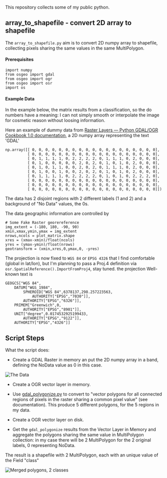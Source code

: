 This repository collects some of my public python.

## array_to_shapefile - convert 2D array to shapefile

The `array_to_shapefile.py` aim is to convert 2D numpy array to shapefile, collecting pixels sharing the same values in the same MultiPolygon.

#### Prerequisites 

	import numpy
	from osgeo import gdal
	from osgeo import ogr
	from osgeo import osr
	import os


#### Example Data

In the example below, the matrix results from a classification, so the do numbers have a meaning: I can not simply smooth or interpolate the image for cosmetic reason without loosing information.

Here an example of dummy data from [Raster Layers — Python GDAL/OGR Cookbook 1.0 documentation][Cookbook], a 2D numpy array  representing the text 'GDAL'

	np.array([[ 0, 0, 0, 0, 0, 0, 0, 0, 0, 0, 0, 0, 0, 0, 0, 0, 0, 0, 0],
			  [ 0, 0, 0, 0, 0, 0, 0, 0, 0, 0, 0, 0, 0, 0, 0, 0, 0, 0, 0],
			  [ 0, 1, 1, 1, 1, 0, 2, 2, 2, 2, 0, 1, 1, 1, 0, 2, 0, 0, 0],
			  [ 0, 1, 0, 0, 0, 0, 0, 2, 0, 2, 0, 1, 0, 1, 0, 2, 0, 0, 0],
			  [ 0, 1, 0, 1, 1, 0, 0, 2, 0, 2, 0, 1, 1, 1, 0, 2, 0, 0, 0],
			  [ 0, 1, 0, 0, 1, 0, 0, 2, 0, 2, 0, 1, 0, 1, 0, 2, 0, 0, 0],
			  [ 0, 1, 1, 1, 1, 0, 2, 2, 2, 2, 0, 1, 0, 1, 0, 2, 2, 2, 0],
			  [ 0, 0, 0, 0, 0, 0, 0, 0, 0, 0, 0, 0, 0, 0, 0, 0, 0, 0, 0],
			  [ 0, 0, 0, 0, 0, 0, 0, 0, 0, 0, 0, 0, 0, 0, 0, 0, 0, 0, 0],
			  [ 0, 0, 0, 0, 0, 0, 0, 0, 0, 0, 0, 0, 0, 0, 0, 0, 0, 0, 0]])



The data has 2 disjoint regions with 2 different labels (1 and 2) and a background of "No Data" values, the 0s.

The data geographic information are controlled by
   
	# Some Fake Raster georereference
	img_extent = (-180, 180, -90, 90)
	xmin,xmax,ymin,ymax = img_extent
	nrows,ncols = plot_matrix.shape
	xres = (xmax-xmin)/float(ncols)
	yres = (ymax-ymin)/float(nrows)
	geotransform = (xmin,xres,0,ymax,0, -yres)

The projection is now fixed to `WGS 84` or `EPSG 4326` that I find comfortable (global in lat/lon), but I'm planning to pass a Proj.4 definition via `osr.SpatialReference().ImportFromProj4`, stay tuned. the projection Well-known text is 

	GEOGCS["WGS 84",
	    DATUM["WGS_1984",
	        SPHEROID["WGS 84",6378137,298.257223563,
	            AUTHORITY["EPSG","7030"]],
	        AUTHORITY["EPSG","6326"]],
	    PRIMEM["Greenwich",0,
	        AUTHORITY["EPSG","8901"]],
	    UNIT["degree",0.0174532925199433,
	        AUTHORITY["EPSG","9122"]],
	    AUTHORITY["EPSG","4326"]]


## Script Steps 

What the script does:

- Create a GDAL Raster in memory an put the 2D numpy array in a band, defining the NoData value as 0 in this case.

![The Data][1]

- Create a OGR vector layer in memory.
- Use [gdal_polygonize.py][gdal_polygonize] to convert to "vector polygons for all connected regions of pixels in the raster sharing a common pixel value" (see documentation). This produce 5 different polygons, for the 5 regions in my data.

- Create a OGR vector layer on disk.

- Get the `gdal_polygonize` results from the Vector Layer in Memory and aggregate the polygons sharing the same value in MultiPolygon collection: in my case there will be 2 MultiPolygon for the 2 original labels, 0 representing NoData.

The result is a shapefile with 2 MultiPolygon, each with an unique value of the Field "class"

![Merged polygons, 2 classes ][3]

[Cookbook]: http://pcjericks.github.io/py
[gdal_polygonize]: http://www.gdal.org/gdal_polygonize.html


  [1]: http://i.stack.imgur.com/s6ms6.jpg
  [2]: http://i.stack.imgur.com/qLlZU.jpg
  [3]: http://i.stack.imgur.com/yJ8LT.jpg